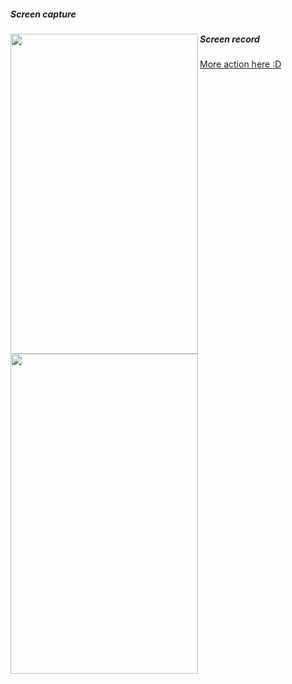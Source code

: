 ##### Screen capture
<a href="url"><img src="http://i.imgur.com/CYIouwi.png" align="left" height="512" width="300" ></a>

<a href="url"><img src="http://i.imgur.com/sSBXYLY.png" align="left" height="512" width="300" ></a>

##### Screen record
<a href="http://i.imgur.com/km7sQGo.gif" target="_blank">More action here :D</a>
